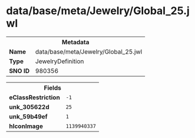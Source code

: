 <h1>data/base/meta/Jewelry/Global_25.jwl</h1><table><tr><th colspan="100%">Metadata</th></tr><tr><td><b>Name</b></td><td>data/base/meta/Jewelry/Global_25.jwl</td></tr><tr><td><b>Type</b></td><td>JewelryDefinition</td></tr><tr><td><b>SNO ID</b></td><td>980356</td></tr></table>

<table><tr><th colspan="100%">Fields</th></tr><tr><td><b>eClassRestriction</b></td><td><code>-1</code></td></tr><tr><td><b>unk_305622d</b></td><td><code>25</code></td></tr><tr><td><b>unk_59b49ef</b></td><td><code>1</code></td></tr><tr><td><b>hIconImage</b></td><td><code>1139940337</code></td></tr></table>

